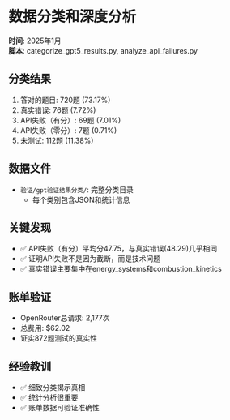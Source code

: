 # 数据分类和深度分析

**时间**: 2025年1月  
**脚本**: categorize_gpt5_results.py, analyze_api_failures.py  

## 分类结果
1. 答对的题目: 720题 (73.17%)
2. 真实错误: 76题 (7.72%)
3. API失败（有分）: 69题 (7.01%)
4. API失败（零分）: 7题 (0.71%)
5. 未测试: 112题 (11.38%)

## 数据文件
- `验证/gpt验证结果分类/`: 完整分类目录
  - 每个类别包含JSON和统计信息

## 关键发现
- ✅ API失败（有分）平均分47.75，与真实错误(48.29)几乎相同
- ✅ 证明API失败不是因为截断，而是技术问题
- ✅ 真实错误主要集中在energy_systems和combustion_kinetics

## 账单验证
- OpenRouter总请求: 2,177次
- 总费用: $62.02
- 证实872题测试的真实性

## 经验教训
- ✅ 细致分类揭示真相
- ✅ 统计分析很重要
- ✅ 账单数据可验证准确性
